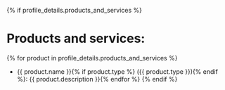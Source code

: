 {% if profile_details.products_and_services %}
# Products and services:
{% for product in profile_details.products_and_services %}
- {{ product.name }}{% if product.type %} ({{ product.type }}){% endif %}: {{ product.description }}{% endfor %}
{% endif %}